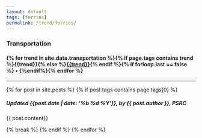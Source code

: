 ```yaml
---
layout: default
tags: [ferries]
permalink: /trend/ferries/
---
```


### Transportation

<!-- this creates the header links for each trend -->

#### {% for trend in site.data.transportation %}{% if page.tags contains trend %}{{trend}}{% else %}[{{trend}}]({{site.baseurl}}/trend/{{trend}}){% endif %}{% if forloop.last == false %} &bull; {%endif%}{% endfor %}

---
<!-- this grabs the most recent post with the specified tag -->
{% for post in site.posts %}
{% if post.tags contains page.tags[0] %}

<h5 class="author-tight">Updated {{post.date | date: '%b %d %Y'}}, by {{ post.author }}, PSRC</h5>

{{ post.content}}

<!-- break loop to only show very latest post -->
{% break %}
{% endif %}
{% endfor %}
